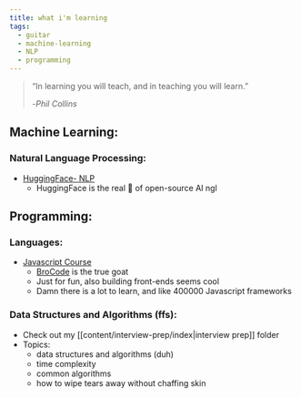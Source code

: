 ```yaml
---
title: what i'm learning
tags:
  - guitar
  - machine-learning
  - NLP
  - programming
---
```

> “In learning you will teach, and in teaching you will learn.”  
> 
>-*Phil Collins*

## Machine Learning:
### Natural Language Processing:
- [HuggingFace- NLP](https://huggingface.co/learn/nlp-course/chapter1/1)
	- HuggingFace is the real 🐐 of open-source AI ngl


## Programming:
### Languages:
-  [Javascript Course](https://www.youtube.com/watch?v=lfmg-EJ8gm4)
	- [BroCode](https://www.youtube.com/@BroCodez) is the true goat
	- Just for fun, also building front-ends seems cool
	- Damn there is a lot to learn, and like 400000 Javascript frameworks
### Data Structures and Algorithms (ffs):
- Check out my [[content/interview-prep/index|interview prep]] folder
- Topics:
	- data structures and algorithms (duh)
	- time complexity
	- common algorithms
	- how to wipe tears away without chaffing skin